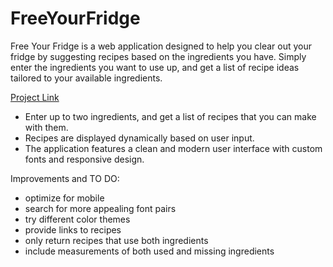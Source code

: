# FreeYourFridge

Free Your Fridge is a web application designed to help you clear out your fridge by suggesting recipes based on the ingredients you have. 
Simply enter the ingredients you want to use up, and get a list of recipe ideas tailored to your available ingredients.

[Project Link]([http://maps.eshafy.com](http://freeyourfridge-env.eba-crwp7dxt.us-east-2.elasticbeanstalk.com/))

- Enter up to two ingredients, and get a list of recipes that you can make with them.
- Recipes are displayed dynamically based on user input.
- The application features a clean and modern user interface with custom fonts and responsive design.

Improvements and TO DO:
- optimize for mobile
- search for more appealing font pairs
- try different color themes
- provide links to recipes
- only return recipes that use both ingredients
- include measurements of both used and missing ingredients
